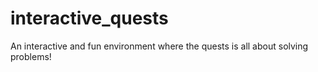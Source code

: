 # interactive_quests
An interactive and fun environment where the quests is all about solving problems!
